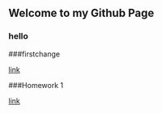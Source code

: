 ## Welcome to my Github Page


### hello
###firstchange

[link](https://moodle.boun.edu.tr/login/login.php)

###Homework 1


[link](https://bu-ie-360.github.io/spring22-halisoguz1//homework1.html)
